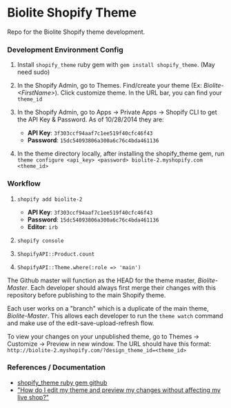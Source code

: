 Biolite Shopify Theme
======================
Repo for the Biolite Shopify theme development.


### Development Environment Config


1. Install `shopify_theme` ruby gem with `gem install shopify_theme`. (May need sudo)

1. In the Shopify Admin, go to Themes. Find/create your theme (Ex: *Biolite-&lt;FirstName&gt;*). Click customize theme. In the URL bar, you can find your `theme_id`

1. In the Shopify Admin, go to Apps -> Private Apps -> Shopify CLI to get the API Key & Password. As of 10/28/2014 they are:
    * **API Key**: `3f303ccf94aaf7c1ee519f40cfc46f43`
    * **Password**: `15dc54093806a300a6c76c4bda461136`

1. In the theme directory locally, after installing the shopify_theme gem, run `theme configure <api_key> <password> biolite-2.myshopify.com <theme_id>`


### Workflow

1. `shopify add biolite-2`
    * **API Key**: `3f303ccf94aaf7c1ee519f40cfc46f43`
    * **Password**: `15dc54093806a300a6c76c4bda461136`
    * **Editor**: `irb`

1. `shopify console`
1. `ShopifyAPI::Product.count`
1. `ShopifyAPI::Theme.where(:role => 'main')`


The Github master will function as the HEAD for the theme master, *Biolite-Master*. Each developer should always first merge their changes with this repository before publishing to the main Shopify theme.

Each user works on a "branch" which is a duplicate of the main theme, *Biolite-Master*. This allows each developer to run the `theme watch` command and make use of the edit-save-upload-refresh flow.

To view your changes on your unpublished theme, go to Themes -> Customize -> Preview in new window. The URL should have this format: `http://biolite-2.myshopify.com/?design_theme_id=<theme_id>`




### References / Documentation

* [shopify_theme ruby gem github](https://github.com/Shopify/shopify_theme)
* ["How do I edit my theme and preview my changes without affecting my live shop?"](http://docs.shopify.com/support/your-website/themes/how-do-i-edit-my-theme-and-preview-my-changes-without-affecting-my-live-shop)